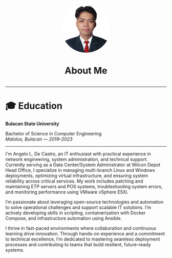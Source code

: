 
<div 
    style="display: flex; flex-direction: column; align-items: center; margin-top: 2rem;">
    <img src="Resources/my profile.png" alt="Image 1" style="border-radius: 50%; width: 30%; max-width: 250px; height: auto;" />
    <h1>About Me</h1>
</div>

---

# 🎓 Education
**Bulacan State University**

Bachelor of Science in Computer Engineering  
*Malolos, Bulacan — 2019–2023*



---

I'm Angelo L. De Castro, an IT enthusiast with practical experience in network engineering, system administration, and technical support.
Currently serving as a Data Center/System Administrator at Wilcon Depot Head Office, I specialize in managing multi-branch Linux and Windows deployments, optimizing virtual infrastructure, and ensuring system reliability across critical services. My work includes patching and maintaining ETP servers and POS systems, troubleshooting system errors, and monitoring performance using VMware vSphere ESXi.

I’m passionate about leveraging open-source technologies and automation to solve operational challenges and support scalable IT solutions. I’m actively developing skills in scripting, containerization with Docker Compose, and infrastructure automation using Ansible.

I thrive in fast-paced environments where collaboration and continuous learning drive innovation. Through hands-on experience and a commitment to technical excellence, I’m dedicated to mastering seamless deployment processes and contributing to teams that build resilient, future-ready systems.

